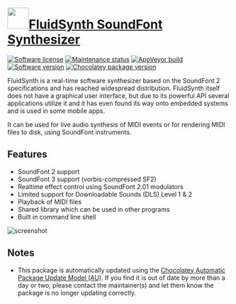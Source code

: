 # [<img src="https://cdn.jsdelivr.net/gh/dgalbraith/chocolatey-packages@b88007b58b05fbad5dfa762525117160741cd06a/icons/fluidsynth.png" width="48" height="48" />FluidSynth SoundFont Synthesizer](https://chocolatey.org/packages/fluidsynth)

[![Software license](https://img.shields.io/badge/License-LGPLv2.1-blue.svg)](https://github.com/FluidSynth/fluidsynth/blob/master/LICENSE)
[![Maintenance status](https://img.shields.io/badge/maintained%3F-yes-green.svg)](https://gitHub.com/dgalbraith/chocolatey-packages/graphs/commit-activity)
[![AppVeyor build](https://img.shields.io/appveyor/ci/dgalbraith/chocolatey-packages)](https://ci.appveyor.com/project/dgalbraith/chocolatey-packages)
[![Software version](https://img.shields.io/badge/Source-v2.2.1-blue.svg)](https://github.com/FluidSynth/fluidsynth/releases/tag/v2.2.1)
[![Chocolatey package version](https://img.shields.io/chocolatey/v/fluidsynth?label=Chocolatey)](https://chocolatey.org/packages/fluidsynth)

FluidSynth is a real-time software synthesizer based on the SoundFont 2 specifications and has reached widespread
distribution. FluidSynth itself does not have a graphical user interface, but due to its powerful API several
applications utilize it and it has even found its way onto embedded systems and is used in some mobile apps.

It can be used for live audio synthesis of MIDI events or for rendering MIDI files to disk, using SoundFont
instruments.

## Features

* SoundFont 2 support
* SoundFont 3 support (vorbis-compressed SF2)
* Realtime effect control using SoundFont 2.01 modulators
* Limited support for Downloadable Sounds (DLS) Level 1 & 2
* Playback of MIDI files
* Shared library which can be used in other programs
* Built in command line shell

![screenshot](https://cdn.jsdelivr.net/gh/dgalbraith/chocolatey-packages@b88007b58b05fbad5dfa762525117160741cd06a/automatic/fluidsynth/screenshot.png)

## Notes

* This package is automatically updated using the [Chocolatey Automatic Package Update Model (AU)](https://github.com/majkinetor/au/blob/master/README.md).
  If you find it is out of date by more than a day or two, please contact the maintainer(s) and let them know the package is no longer updating correctly.
